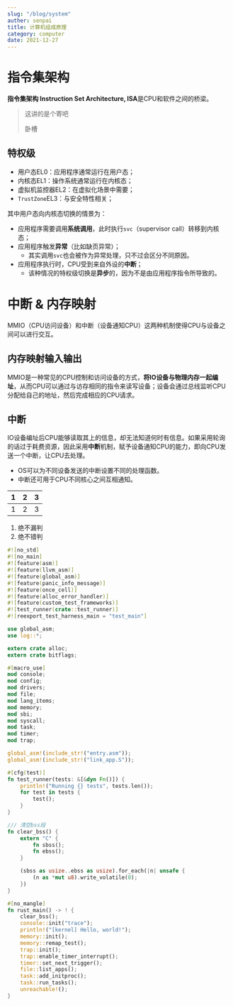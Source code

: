 ```yaml
---
slug: "/blog/system"
auther: senpai
title: 计算机组成原理
category: computer
date: 2021-12-27
---
```




# 指令集架构

**指令集架构 Instruction Set Architecture, ISA**是CPU和软件之间的桥梁。

> 这讲的是个寄吧
> 
> 卧槽

## 特权级

* 用户态EL0：应用程序通常运行在用户态；
* 内核态EL1：操作系统通常运行在内核态；
* 虚拟机监控器EL2：在虚拟化场景中需要；
* `TrustZone`EL3：与安全特性相关；

其中用户态向内核态切换的情景为：

* 应用程序需要调用**系统调用**，此时执行`svc`（supervisor call）转移到内核态；
* 应用程序触发**异常**（比如缺页异常）；
    * 其实调用`svc`也会被作为异常处理，只不过会区分不同原因。
* 应用程序执行时，CPU受到来自外设的**中断**；
    * 该种情况的特权级切换是**异步**的，因为不是由应用程序指令所导致的。

# 中断 & 内存映射

MMIO（CPU访问设备）和中断（设备通知CPU）这两种机制使得CPU与设备之间可以进行交互。

## 内存映射输入输出

MMIO是一种常见的CPU控制和访问设备的方式，**将IO设备与物理内存一起编址**，从而CPU可以通过与访存相同的指令来读写设备；设备会通过总线监听CPU分配给自己的地址，然后完成相应的CPU请求。

## 中断

IO设备编址后CPU能够读取其上的信息，却无法知道何时有信息。如果采用轮询的话过于耗费资源，因此采用**中断**机制，赋予设备通知CPU的能力，即向CPU发送一个中断，让CPU去处理。

* OS可以为不同设备发送的中断设置不同的处理函数。
* 中断还可用于CPU不同核心之间互相通知。



| 1    | 2    | 3    |
| ---- | ---- | ---- |
| 1    | 2    | 3    |

1. 绝不漏判
2. 绝不错判

```rust
#![no_std]
#![no_main]
#![feature(asm)]
#![feature(llvm_asm)]
#![feature(global_asm)]
#![feature(panic_info_message)]
#![feature(once_cell)]
#![feature(alloc_error_handler)]
#![feature(custom_test_frameworks)]
#![test_runner(crate::test_runner)]
#![reexport_test_harness_main = "test_main"]

use global_asm;
use log::*;

extern crate alloc;
extern crate bitflags;

#[macro_use]
mod console;
mod config;
mod drivers;
mod file;
mod lang_items;
mod memory;
mod sbi;
mod syscall;
mod task;
mod timer;
mod trap;

global_asm!(include_str!("entry.asm"));
global_asm!(include_str!("link_app.S"));

#[cfg(test)]
fn test_runner(tests: &[&dyn Fn()]) {
    println!("Running {} tests", tests.len());
    for test in tests {
        test();
    }
}

/// 清空bss段
fn clear_bss() {
    extern "C" {
        fn sbss();
        fn ebss();
    }

    (sbss as usize..ebss as usize).for_each(|n| unsafe {
        (n as *mut u8).write_volatile(0);
    })
}

#[no_mangle]
fn rust_main() -> ! {
    clear_bss();
    console::init("trace");
    println!("[kernel] Hello, world!");
    memory::init();
    memory::remap_test();
    trap::init();
    trap::enable_timer_interrupt();
    timer::set_next_trigger();
    file::list_apps();
    task::add_initproc();
    task::run_tasks();
    unreachable!();
}
```

